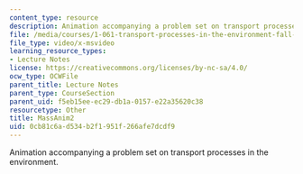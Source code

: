 ```yaml
---
content_type: resource
description: Animation accompanying a problem set on transport processes in the environment.
file: /media/courses/1-061-transport-processes-in-the-environment-fall-2008/0cb81c6ad534b2f1951f266afe7dcdf9_MassAnim2.AVI
file_type: video/x-msvideo
learning_resource_types:
- Lecture Notes
license: https://creativecommons.org/licenses/by-nc-sa/4.0/
ocw_type: OCWFile
parent_title: Lecture Notes
parent_type: CourseSection
parent_uid: f5eb15ee-ec29-db1a-0157-e22a35620c38
resourcetype: Other
title: MassAnim2
uid: 0cb81c6a-d534-b2f1-951f-266afe7dcdf9
---
```

Animation accompanying a problem set on transport processes in the environment.